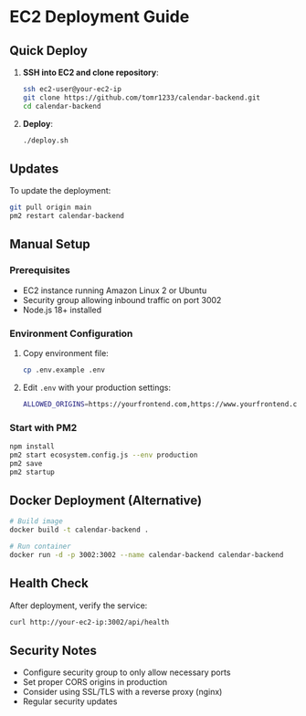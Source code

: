 # EC2 Deployment Guide

## Quick Deploy

1. **SSH into EC2 and clone repository**:
   ```bash
   ssh ec2-user@your-ec2-ip
   git clone https://github.com/tomr1233/calendar-backend.git
   cd calendar-backend
   ```

2. **Deploy**:
   ```bash
   ./deploy.sh
   ```

## Updates
To update the deployment:
```bash
git pull origin main
pm2 restart calendar-backend
```

## Manual Setup

### Prerequisites
- EC2 instance running Amazon Linux 2 or Ubuntu
- Security group allowing inbound traffic on port 3002
- Node.js 18+ installed

### Environment Configuration
1. Copy environment file:
   ```bash
   cp .env.example .env
   ```

2. Edit `.env` with your production settings:
   ```bash
   ALLOWED_ORIGINS=https://yourfrontend.com,https://www.yourfrontend.com
   ```

### Start with PM2
```bash
npm install
pm2 start ecosystem.config.js --env production
pm2 save
pm2 startup
```

## Docker Deployment (Alternative)

```bash
# Build image
docker build -t calendar-backend .

# Run container
docker run -d -p 3002:3002 --name calendar-backend calendar-backend
```

## Health Check
After deployment, verify the service:
```bash
curl http://your-ec2-ip:3002/api/health
```

## Security Notes
- Configure security group to only allow necessary ports
- Set proper CORS origins in production
- Consider using SSL/TLS with a reverse proxy (nginx)
- Regular security updates